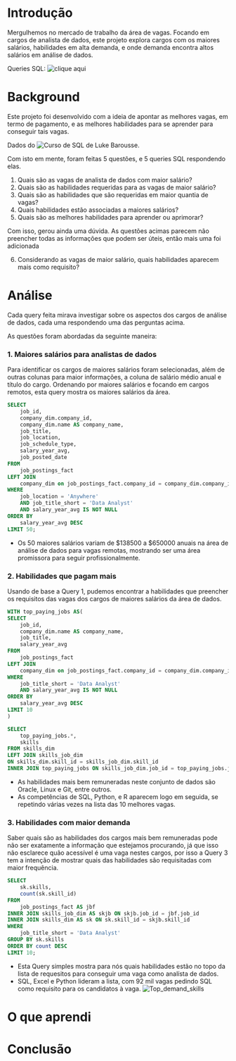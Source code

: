 # Introdução 
Mergulhemos no mercado de trabalho da área de vagas. Focando em cargos de analista de dados,
 este projeto explora cargos com os maiores salários, habilidades em alta demanda, e onde demanda encontra altos salários
 em análise de dados.

 Queries SQL: ![clique aqui](/projeto_sql/)

# Background
Este projeto foi desenvolvido com a ideia de apontar as melhores vagas, em termo de pagamento, e as melhores habilidades para se aprender
 para conseguir tais vagas.

Dados do ![Curso de SQL](https://www.lukebarousse.com/sql) de Luke Barousse.
 
Com isto em mente, foram feitas 5 questões, e 5 queries SQL respondendo elas.

1. Quais são as vagas de analista de dados com maior salário?
2. Quais são as habilidades requeridas para as vagas de maior salário?
3. Quais são as habilidades que são requeridas em maior quantia de vagas?
4. Quais habilidades estão associadas a maiores salários?
5. Quais são as melhores habilidades para aprender ou aprimorar?

Com isso, gerou ainda uma dúvida. As questões acimas parecem não preencher todas as informações que podem ser úteis, então mais uma foi adicionada

6. Considerando as vagas de maior salário, quais habilidades aparecem mais como requisito?

# Análise
Cada query feita mirava investigar sobre os aspectos dos cargos de análise de dados, cada uma respondendo uma das perguntas acima.

As questões foram abordadas da seguinte maneira:

### 1. Maiores salários para analistas de dados
Para identificar os cargos de maiores salários foram selecionadas, além de outras colunas para maior informações, a coluna de salário médio anual
e título do cargo. Ordenando por maiores salários e focando em cargos remotos, esta query mostra os maiores salários da área.

``` SQL
SELECT
    job_id,
    company_dim.company_id,
    company_dim.name AS company_name,
    job_title,
    job_location,    
    job_schedule_type,
    salary_year_avg,
    job_posted_date
FROM
    job_postings_fact
LEFT JOIN
    company_dim on job_postings_fact.company_id = company_dim.company_id
WHERE 
    job_location = 'Anywhere'
    AND job_title_short = 'Data Analyst'
    AND salary_year_avg IS NOT NULL
ORDER BY
    salary_year_avg DESC
LIMIT 50;
```
- Os 50 maiores salários variam de $138500 a $650000 anuais na área de análise de dados para vagas remotas, mostrando ser uma área promissora para seguir profissionalmente.

### 2. Habilidades que pagam mais
Usando de base a Query 1, pudemos encontrar a habilidades que preencher os requisitos das vagas dos cargos de maiores salários da área de dados.

```SQL
WITH top_paying_jobs AS(
SELECT
    job_id,
    company_dim.name AS company_name,
    job_title,
    salary_year_avg
FROM
    job_postings_fact
LEFT JOIN
    company_dim on job_postings_fact.company_id = company_dim.company_id
WHERE 
    job_title_short = 'Data Analyst'
    AND salary_year_avg IS NOT NULL
ORDER BY
    salary_year_avg DESC
LIMIT 10
)

SELECT
    top_paying_jobs.*,
    skills
FROM skills_dim
LEFT JOIN skills_job_dim
ON skills_dim.skill_id = skills_job_dim.skill_id
INNER JOIN top_paying_jobs ON skills_job_dim.job_id = top_paying_jobs.job_id;
```
- As habilidades mais bem remuneradas neste conjunto de dados são Oracle, Linux e Git, entre outros.
- As competências de SQL, Python, e R aparecem logo em seguida, se repetindo várias vezes na lista das 10 melhores vagas.

### 3. Habilidades com maior demanda
Saber quais são as habilidades dos cargos mais bem remuneradas pode não ser exatamente a informação que estejamos procurando, já que isso não esclarece
quão acessível é uma vaga nestes cargos, por isso a Query 3 tem a intenção de mostrar quais das habilidades são requisitadas com maior frequência.

```sql
SELECT
    sk.skills,
    count(sk.skill_id)
FROM
    job_postings_fact AS jbf
INNER JOIN skills_job_dim AS skjb ON skjb.job_id = jbf.job_id
INNER JOIN skills_dim AS sk ON sk.skill_id = skjb.skill_id
WHERE 
    job_title_short = 'Data Analyst'
GROUP BY sk.skills
ORDER BY count DESC
LIMIT 10;
```
- Esta Query simples mostra para nós quais habilidades estão no topo da lista de requesitos para conseguir uma vaga como analísta de dados.
- SQL, Excel e Python lideram a lista, com 92 mil vagas pedindo SQL como requisito para os candidatos à vaga.
![Top_demand_skills](SQL_Projeto_Analise_Vagas\projeto_sql\assets\image.png)
  
# O que aprendi
# Conclusão
